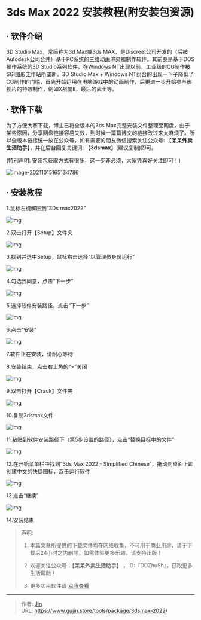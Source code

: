 # 3ds Max 2022 安装教程(附安装包资源)


## · 软件介绍
3D Studio Max，常简称为3d Max或3ds MAX，是Discreet公司开发的（后被Autodesk公司合并）基于PC系统的三维动画渲染和制作软件。其前身是基于DOS操作系统的3D Studio系列软件。在Windows NT出现以前，工业级的CG制作被SGI图形工作站所垄断。3D Studio Max + Windows NT组合的出现一下子降低了CG制作的门槛，首先开始运用在电脑游戏中的动画制作，后更进一步开始参与影视片的特效制作，例如X战警II，最后的武士等。


## · 软件下载
为了方便大家下载，博主已将全版本的3ds Max完整安装文件整理至网盘，由于某些原因，分享网盘链接容易失效，到时候一篇篇博文的链接改过来太麻烦了。所以全版本链接统一放在公众号，如有需要的朋友微信搜索关注公众号: 【**呆呆外卖生活助手**】，并在后台回复关键词: 【**3dsmax**】(建议复制)即可。

(特别声明: 安装包获取方式有很多，这一步非必须，大家凭喜好关注即可！)

![image-20211015165134786](https://img.gujin.store/img/image-20211015165134786.png)

## · 安装教程

1.鼠标右键解压到“3Ds max2022”

![img](https://img.gujin.store/img/v2-c560421974c1c78eb458765d6f6c27ef_720w.png)

2.双击打开【Setup】文件夹

![img](https://img.gujin.store/img/v2-4ce10f06c0d44575bf0ea6ed3db9b0a2_720w.png)

3.找到并选中Setup，鼠标右击选择“以管理员身份运行”

![img](https://img.gujin.store/img/v2-c6d2ab9d29989b065401aea8d27654eb_720w.png)

4.勾选我同意，点击“下一步”

![img](https://img.gujin.store/img/v2-352bc7b25663fb4724add9ca0a5bb9c1_720w.png)

5.选择软件安装路径，点击“下一步”

![img](https://img.gujin.store/img/v2-b09fa18c66cc769fd360a622d1c44023_720w.png)

6.点击“安装”

![img](https://img.gujin.store/img/v2-f8ebe28bfdb2d8cc5bd57b8d3f159b5b_720w.png)

7.软件正在安装，请耐心等待

8.安装结束，点击右上角的“×”关闭

![img](https://img.gujin.store/img/v2-ede0b5879f1b8fbdf56eeac09258a631_720w.png)

9.双击打开【Crack】文件夹

![img](https://img.gujin.store/img/v2-646927e2e4588886f2a568cf89723044_720w.png)

10.复制3dsmax文件

![img](https://img.gujin.store/img/v2-0b02d8462aef6da3490ee5035309e090_720w.png)

11.粘贴到软件安装路径下（第5步设置的路径），点击“替换目标中的文件”

![img](https://img.gujin.store/img/v2-53d54c74afea5d6e24ef68b7257c2002_720w.png)

12.在开始菜单栏中找到“3ds Max 2022 - Simplified Chinese”，拖动到桌面上即创建中文的快捷图标，双击运行软件

![img](https://img.gujin.store/img/v2-a2da143f7586f7f09bff3f4d4f5e8473_720w.png)

13.点击“继续”

![img](https://img.gujin.store/img/v2-d14338d43fb9baf1f6b6b097fd3e72f1_720w.png)

14.安装结束




> 声明: 
>
> 1. 本篇文章所提供的下载文件均在网络收集，不可用于商业用途，请于下载后24小时之内删除，如需体验更多乐趣，请支持正版！
>
> 2. 欢迎关注公众号：【**呆呆外卖生活助手**】 ，ID:『DDZhuSh』，获取更多生活帮助！
>
> 3. 更多实用软件请  [点我查看](/tools)

---

> 作者: [Jin](https://img.gujin.store/img/favicon.ico)  
> URL: https://www.gujin.store/tools/package/3dsmax-2022/  


